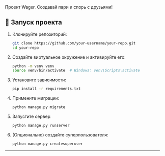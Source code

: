 Проект Wager.
Создавай пари и спорь с друзьями!

## 🚀 Запуск проекта

1. Клонируйте репозиторий:

    ```bash
    git clone https://github.com/your-username/your-repo.git
    cd your-repo
    ```

2. Создайте виртуальное окружение и активируйте его:

    ```bash
    python -m venv venv
    source venv/bin/activate  # Windows: venv\Scripts\activate
    ```

3. Установите зависимости:

    ```bash
    pip install -r requirements.txt
    ```

4. Примените миграции:

    ```bash
    python manage.py migrate
    ```

5. Запустите сервер:

    ```bash
    python manage.py runserver
    ```

6. (Опционально) создайте суперпользователя:

    ```bash
    python manage.py createsuperuser
    ```

---
